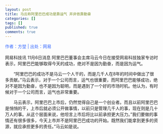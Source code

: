 ```yaml
---
layout: post
title: 马云称阿里巴巴成功是靠运气 并非依靠勤奋
categories: []
tags: []
published: true
comments: true
---
```

<p><font color="#3366ff">作者：方堃 | 出处：网易</font><br /><br />网易科技讯 11月6日消息 阿里巴巴董事会主席马云今日在接受网易科技独家专访时表示，阿里巴巴能够取得今天的成功，绝对不是因为勤奋，而是因为运气。
<p>　　“阿里巴巴的成功不是马云一个人干的，而是几千人在8年的时间中做出了很多贡献。”马云表示，对于一个公司而言，运气也很重要，而阿里巴巴能够成功，绝对不是因为勤奋，也不是因为聪明，而是遇到了一个好的市场时机。他认为，有时候对于一个公司而言，运气也非常重要。</p>
<p>　　马云表示，阿里巴巴上市后，仍然觉得自己是一个创业者。而且以前阿里巴巴是悄悄的干，上市后就必须公开做事情，以前只是管理几千人的事，现在则是几十万人的事。从这个层面来说，他坦言上市后将比以前承担更大压力。”我们要做的事情还有很多很多，今天上市并不是阿里巴巴成功的开始。既然我们能拿到更多的资源，就应承担更多的责任。”马云如是说。</p></p>
